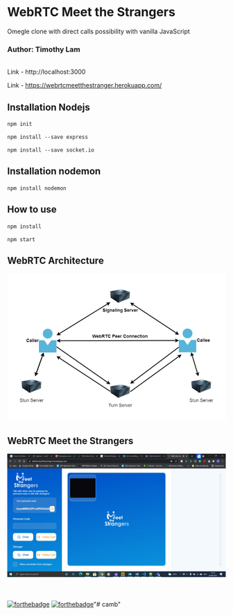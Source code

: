# WebRTC Meet the Strangers
 Omegle clone with direct calls possibility with vanilla JavaScript

 ### Author: Timothy Lam 
\
Link - http://localhost:3000

Link - https://webrtcmeetthestranger.herokuapp.com/

## Installation Nodejs

```
npm init
```

```
npm install --save express
```

```
npm install --save socket.io
```

## Installation nodemon

```
npm install nodemon
```

## How to use 

```
npm install
```

```
npm start
```

## WebRTC Architecture
![WebRTC Architecture](img/WebRTC-Architecture.png)

## WebRTC Meet the Strangers
![WebRTC Meet the Strangers](img/WebRTC-meet-the-strangers.jpg)
\
\
\
\
[![forthebadge](https://forthebadge.com/images/badges/built-with-love.svg)](https://forthebadge.com)
[![forthebadge](https://forthebadge.com/images/badges/built-by-developers.svg)](https://forthebadge.com)"# camb" 
